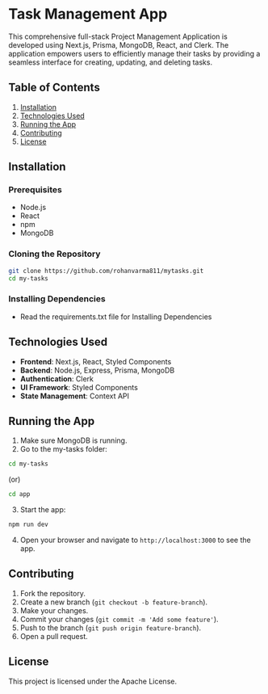 # Task Management App

This comprehensive full-stack Project Management Application is developed using Next.js, Prisma, MongoDB, React, and Clerk. The application empowers users to efficiently manage their tasks by providing a seamless interface for creating, updating, and deleting tasks.

## Table of Contents

1. [Installation](#installation)
2. [Technologies Used](#technologies-used)
3. [Running the App](#running-the-app)
4. [Contributing](#contributing)
5. [License](#license)

## Installation

### Prerequisites

- Node.js
- React
- npm
- MongoDB

### Cloning the Repository

```bash
git clone https://github.com/rohanvarma811/mytasks.git
cd my-tasks
```

### Installing Dependencies

- Read the requirements.txt file for Installing Dependencies

## Technologies Used

- **Frontend**: Next.js, React, Styled Components
- **Backend**: Node.js, Express, Prisma, MongoDB
- **Authentication**: Clerk
- **UI Framework**: Styled Components
- **State Management**: Context API

## Running the App

1. Make sure MongoDB is running.
2. Go to the my-tasks folder:

```bash
cd my-tasks
```

(or)

```bash
cd app
```

3. Start the app:

```bash
npm run dev
```

4. Open your browser and navigate to `http://localhost:3000` to see the app.

## Contributing

1. Fork the repository.
2. Create a new branch (`git checkout -b feature-branch`).
3. Make your changes.
4. Commit your changes (`git commit -m 'Add some feature'`).
5. Push to the branch (`git push origin feature-branch`).
6. Open a pull request.

## License

This project is licensed under the Apache License.